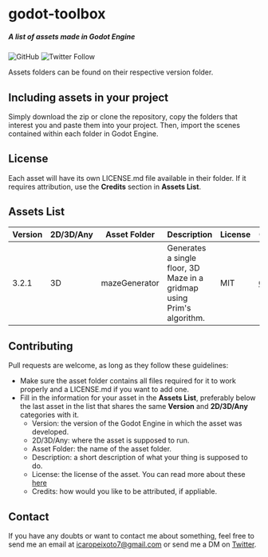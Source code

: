 # godot-toolbox
##### *A list of assets made in Godot Engine*
![GitHub](https://img.shields.io/github/license/gravityi/godot-toolbox) ![Twitter Follow](https://img.shields.io/twitter/follow/peixoto_icaro?style=social)

Assets folders can be found on their respective version folder.

## Including assets in your project

Simply download the zip or clone the repository, copy the folders that interest you and paste them into your project. Then, import the scenes contained within each folder in Godot Engine.

## License

Each asset will have its own LICENSE.md file available in their folder. If it requires attribution, use the **Credits** section in **Assets List**.

## Assets List

Version | 2D/3D/Any | Asset Folder | Description | License | Credits
------- | --------- | ------------ | ----------- | ------- | -------
3.2.1 | 3D | mazeGenerator | Generates a single floor, 3D Maze in a gridmap using Prim's algorithm. | MIT | [GravityI](https://github.com/GravityI)


## Contributing

Pull requests are welcome, as long as they follow these guidelines: 
  - Make sure the asset folder contains all files required for it to work properly and a LICENSE.md if you want to add one.
  - Fill in the information for your asset in the **Assets List**, preferably below the last asset in the list that shares the same **Version** and **2D/3D/Any** categories with it.
    - Version: the version of the Godot Engine in which the asset was developed.
    - 2D/3D/Any: where the asset is supposed to run.
    - Asset Folder: the name of the asset folder.
    - Description: a short description of what your thing is supposed to do.
    - License: the license of the asset. You can read more about these [here](https://choosealicense.com)
    - Credits: how would you like to be attributed, if appliable.

## Contact

If you have any doubts or want to contact me about something, feel free to send me an email at icaropeixoto7@gmail.com or send me a DM on [Twitter](https://twitter.com/peixoto_icaro).
